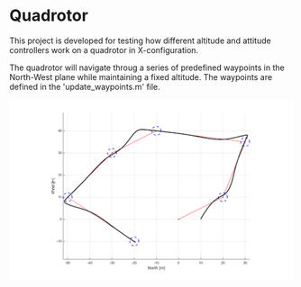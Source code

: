 # Quadrotor

This project is developed for testing how different altitude and attitude controllers work on a quadrotor in X-configuration.

The quadrotor will navigate throug a series of predefined waypoints in the North-West plane while maintaining a fixed altitude. The waypoints are defined in the 'update_waypoints.m' file.

![](waypoint_navigation.png)